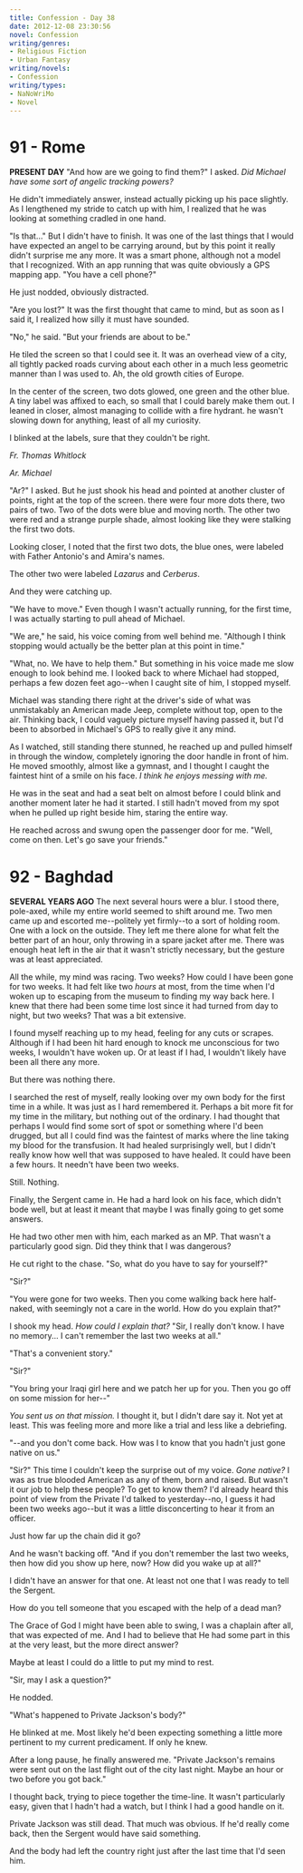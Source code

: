 ```yaml
---
title: Confession - Day 38
date: 2012-12-08 23:30:56
novel: Confession
writing/genres:
- Religious Fiction
- Urban Fantasy
writing/novels:
- Confession
writing/types:
- NaNoWriMo
- Novel
---
```

# 91 - Rome
**PRESENT DAY**
"And how are we going to find them?" I asked. *Did Michael have some sort of angelic tracking powers?*

He didn't immediately answer, instead actually picking up his pace slightly. As I lengthened my stride to catch up with him, I realized that he was looking at something cradled in one hand.

<!--more-->

"Is that..." But I didn't have to finish. It was one of the last things that I would have expected an angel to be carrying around, but by this point it really didn't surprise me any more. It was a smart phone, although not a model that I recognized. With an app running that was quite obviously a GPS mapping app. "You have a cell phone?"

He just nodded, obviously distracted.

"Are you lost?" It was the first thought that came to mind, but as soon as I said it, I realized how silly it must have sounded.

"No," he said. "But your friends are about to be."

He tiled the screen so that I could see it. It was an overhead view of a city, all tightly packed roads curving about each other in a much less geometric manner than I was used to. Ah, the old growth cities of Europe.

In the center of the screen, two dots glowed, one green and the other blue. A tiny label was affixed to each, so small that I could barely make them out. I leaned in closer, almost managing to collide with a fire hydrant. he wasn't slowing down for anything, least of all my curiosity.

I blinked at the labels, sure that they couldn't be right.

*Fr. Thomas Whitlock*

*Ar. Michael*

"Ar?" I asked. But he just shook his head and pointed at another cluster of points, right at the top of the screen. there were four more dots there, two pairs of two. Two of the dots were blue and moving north. The other two were red and a strange purple shade, almost looking like they were stalking the first two dots.

Looking closer, I noted that the first two dots, the blue ones, were labeled with Father Antonio's and Amira's names.

The other two were labeled *Lazarus* and *Cerberus*.

And they were catching up.

"We have to move." Even though I wasn't actually running, for the first time, I was actually starting to pull ahead of Michael.

"We are," he said, his voice coming from well behind me. "Although I think stopping would actually be the better plan at this point in time."

"What, no. We have to help them." But something in his voice made me slow enough to look behind me. I looked back to where Michael had stopped, perhaps a few dozen feet ago--when I caught site of him, I stopped myself.

Michael was standing there right at the driver's side of what was unmistakably an American made Jeep, complete without top, open to the air. Thinking back, I could vaguely picture myself having passed it, but I'd been to absorbed in Michael's GPS to really give it any mind.

As I watched, still standing there stunned, he reached up and pulled himself in through the window, completely ignoring the door handle in front of him. He moved smoothly, almost like a gymnast, and I thought I caught the faintest hint of a smile on his face. *I think he enjoys messing with me.*

He was in the seat and had a seat belt on almost before I could blink and another moment later he had it started. I still hadn't moved from my spot when he pulled up right beside him, staring the entire way.

He reached across and swung open the passenger door for me. "Well, come on then. Let's go save your friends."
# 92 - Baghdad
**SEVERAL YEARS AGO**
The next several hours were a blur. I stood there, pole-axed, while my entire world seemed to shift around me. Two men came up and escorted me--politely yet firmly--to a sort of holding room. One with a lock on the outside. They left me there alone for what felt the better part of an hour, only throwing in a spare jacket after me. There was enough heat left in the air that it wasn't strictly necessary, but the gesture was at least appreciated.

All the while, my mind was racing. Two weeks? How could I have been gone for two weeks. It had felt like two *hours* at most, from the time when I'd woken up to escaping from the museum to finding my way back here. I knew that there had been some time lost since it had turned from day to night, but two weeks? That was a bit extensive.

I found myself reaching up to my head, feeling for any cuts or scrapes. Although if I had been hit hard enough to knock me unconscious for two weeks, I wouldn't have woken up. Or at least if I had, I wouldn't likely have been all there any more.

But there was nothing there.

I searched the rest of myself, really looking over my own body for the first time in a while. It was just as I hard remembered it. Perhaps a bit more fit for my time in the military, but nothing out of the ordinary. I had thought that perhaps I would find some sort of spot or something where I'd been drugged, but all I could find was the faintest of marks where the line taking my blood for the transfusion. It had healed surprisingly well, but I didn't really know how well that was supposed to have healed. It could have been a few hours. It needn't have been two weeks.

Still. Nothing.

Finally, the Sergent came in. He had a hard look on his face, which didn't bode well, but at least it meant that maybe I was finally going to get some answers.

He had two other men with him, each marked as an MP. That wasn't a particularly good sign. Did they think that I was dangerous?

He cut right to the chase. "So, what do you have to say for yourself?"

"Sir?"

"You were gone for two weeks. Then you come walking back here half-naked, with seemingly not a care in the world. How do you explain that?"

I shook my head. *How *could* I explain that?* "Sir, I really don't know. I have no memory... I can't remember the last two weeks at all."

"That's a convenient story."

"Sir?"

"You bring your Iraqi girl here and we patch her up for you. Then you go off on some mission for her--"

*You sent us on that mission.* I thought it, but I didn't dare say it. Not yet at least. This was feeling more and more like a trial and less like a debriefing.

"--and you don't come back. How was I to know that you hadn't just gone native on us."

"Sir?" This time I couldn't keep the surprise out of my voice. *Gone native?* I was as true blooded American as any of them, born and raised. But wasn't it our job to help these people? To get to know them? I'd already heard this point of view from the Private I'd talked to yesterday--no, I guess it had been two weeks ago--but it was a little disconcerting to hear it from an officer.

Just how far up the chain did it go?

And he wasn't backing off. "And if you don't remember the last two weeks, then how did you show up here, now? How did you wake up at all?"

I didn't have an answer for that one. At least not one that I was ready to tell the Sergent.

How do you tell someone that you escaped with the help of a dead man?

The Grace of God I might have been able to swing, I was a chaplain after all, that was expected of me. And I had to believe that He had some part in this at the very least, but the more direct answer?

Maybe at least I could do a little to put my mind to rest.

"Sir, may I ask a question?"

He nodded.

"What's happened to Private Jackson's body?"

He blinked at me. Most likely he'd been expecting something a little more pertinent to my current predicament. If only he knew.

After a long pause, he finally answered me. "Private Jackson's remains were sent out on the last flight out of the city last night. Maybe an hour or two before you got back."

I thought back, trying to piece together the time-line. It wasn't particularly easy, given that I hadn't had a watch, but I think I had a good handle on it.

Private Jackson was still dead. That much was obvious. If he'd really come back, then the Sergent would have said something.

And the body had left the country right just after the last time that I'd seen him.

&nbsp;